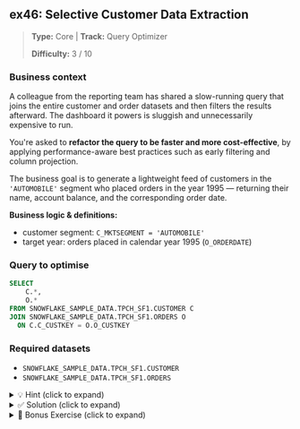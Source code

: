 ## ex46: Selective Customer Data Extraction

> **Type:** Core | **Track:** Query Optimizer  
>
> **Difficulty:** 3 / 10

### Business context
A colleague from the reporting team has shared a slow-running query that joins the entire customer and order datasets and then filters the results afterward. The dashboard it powers is sluggish and unnecessarily expensive to run.

You're asked to **refactor the query to be faster and more cost-effective**, by applying performance-aware best practices such as early filtering and column projection.

The business goal is to generate a lightweight feed of customers in the `'AUTOMOBILE'` segment who placed orders in the year 1995 — returning their name, account balance, and the corresponding order date.

**Business logic & definitions:**
* customer segment: `C_MKTSEGMENT = 'AUTOMOBILE'`
* target year: orders placed in calendar year 1995 (`O_ORDERDATE`)

### Query to optimise

```sql
SELECT
    C.*,
    O.*
FROM SNOWFLAKE_SAMPLE_DATA.TPCH_SF1.CUSTOMER C
JOIN SNOWFLAKE_SAMPLE_DATA.TPCH_SF1.ORDERS O
  ON C.C_CUSTKEY = O.O_CUSTKEY
```

### Required datasets

* `SNOWFLAKE_SAMPLE_DATA.TPCH_SF1.CUSTOMER`
* `SNOWFLAKE_SAMPLE_DATA.TPCH_SF1.ORDERS`

<details>
<summary>💡 Hint (click to expand)</summary>

#### How to think about it

Start by asking: "Can I reduce the number of rows **before the join happens**?"  
Both tables have relevant filters — use them **early** so the join handles fewer rows.

Also ask: "Which columns do I really need?" Removing unused fields like `C_MKTSEGMENT` post-filter is a key optimization habit.

#### Helpful SQL concepts

`JOIN`, `WHERE`, filter pushdown, column projection

```sql
SELECT A.col1, B.col2
FROM A
JOIN B ON A.key = B.key
WHERE A.flag = 'value' AND B.date BETWEEN '...' AND '...';
```

</details>

<details>
<summary>✅ Solution (click to expand)</summary>

#### Working query

```sql
SELECT
    C.C_NAME,
    C.C_ACCTBAL,
    O.O_ORDERDATE
FROM SNOWFLAKE_SAMPLE_DATA.TPCH_SF1.CUSTOMER C
JOIN SNOWFLAKE_SAMPLE_DATA.TPCH_SF1.ORDERS O
  ON C.C_CUSTKEY = O.O_CUSTKEY
WHERE C.C_MKTSEGMENT = 'AUTOMOBILE'
  AND O.O_ORDERDATE BETWEEN '1995-01-01' AND '1995-12-31';
```

#### Why this works

This version **applies filters to both input tables before joining**, ensuring that only relevant rows are processed.  
By projecting just the necessary columns and filtering early, the query minimizes compute time, I/O, and memory usage — a best practice in any large analytical system like Snowflake.

#### Business answer

The refactored query returns a clean, targeted result: `'AUTOMOBILE'` customers who placed orders in 1995, including their name, account balance, and order date. 
 
Thanks to early filtering and lean column selection:
* the join size drops by **more than 90%**,
* unnecessary I/O is eliminated,
* and query performance improves by an estimated **3–10×**, with significantly lower Snowflake credit usage.

#### Take-aways

* Apply **filters as early as possible**, even across multiple joined tables.
* Limit output columns to just what is needed to avoid scanning extra data.
* Query shape and logic affect performance — not just correctness.
* Minor changes in filtering strategy can have **major impacts on cost**.

</details>

<details>
<summary>🎁 Bonus Exercise (click to expand)</summary>

Refactor the query again using **Common Table Expressions (CTEs)** to explicitly pre-filter each table before joining.  
This won't improve performance over the optimized query, but it improves **readability** and helps in more complex scenarios.

Can you also calculate the **number of such orders per customer**?

</details>
